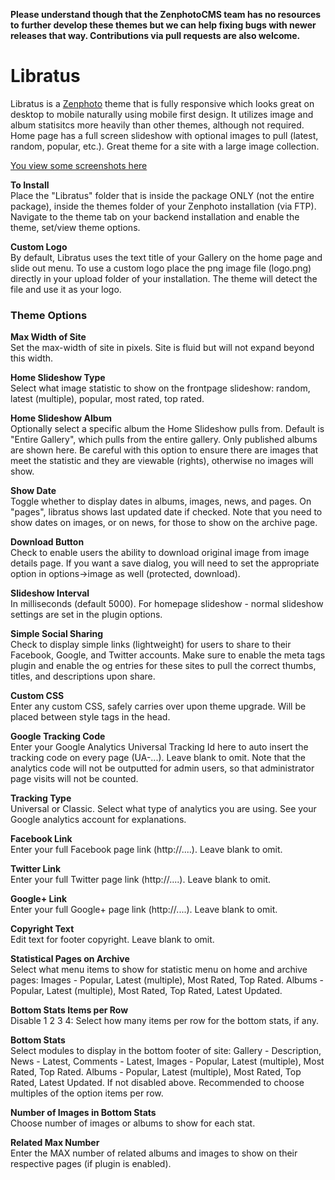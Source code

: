 **Please understand though that the ZenphotoCMS team has no resources to further develop these themes but we can help fixing bugs with newer releases that way. Contributions via pull requests are also welcome.**

# Libratus
Libratus is a [Zenphoto](http://zenphoto.org) theme that is fully responsive which looks great on desktop to mobile naturally using mobile first design.  It utilizes image and album statisitcs more heavily than other themes, although not required.  Home page has a full screen slideshow with optional images to pull (latest, random, popular, etc.).  Great theme for a site with a large image collection.

[You view some screenshots here](https://www.zenphoto.org/theme/libratus/index.png.html)

__To Install__    
Place the "Libratus" folder that is inside the package ONLY (not the entire package), inside the themes folder of your Zenphoto installation (via FTP).  Navigate to the theme tab on your backend installation and enable the theme, set/view theme options.

__Custom Logo__    
By default, Libratus uses the text title of your Gallery on the home page and slide out menu.  To use a custom logo place the png image file (logo.png) directly in your upload folder of your installation.  The theme will detect the file and use it as your logo.

### Theme Options
__Max Width of Site__   
Set the max-width of site in pixels. Site is fluid but will not expand beyond this width.

__Home Slideshow Type__   
Select what image statistic to show on the frontpage slideshow: random, latest (multiple), popular, most rated, top rated.

__Home Slideshow Album__     
Optionally select a specific album the Home Slideshow pulls from. Default is "Entire Gallery", which pulls from the entire gallery. Only published albums are shown here. Be careful with this option to ensure there are images that meet the statistic and they are viewable (rights), otherwise no images will show.

__Show Date__     
Toggle whether to display dates in albums, images, news, and pages. On "pages", libratus shows last updated date if checked. Note that you need to show dates on images, or on news, for those to show on the archive page.

__Download Button__   
Check to enable users the ability to download original image from image details page. If you want a save dialog, you will need to set the appropriate option in options->image as well (protected, download).

__Slideshow Interval__	   
In milliseconds (default 5000). For homepage slideshow - normal slideshow settings are set in the plugin options.

__Simple Social Sharing__   		
Check to display simple links (lightweight) for users to share to their Facebook, Google, and Twitter accounts. Make sure to enable the meta tags plugin and enable the og entries for these sites to pull the correct thumbs, titles, and descriptions upon share.

__Custom CSS__	   	
Enter any custom CSS, safely carries over upon theme upgrade. Will be placed between style tags in the head.

__Google Tracking Code__   		
Enter your Google Analytics Universal Tracking Id here to auto insert the tracking code on every page (UA-...). Leave blank to omit. Note that the analytics code will not be outputted for admin users, so that administrator page visits will not be counted.

__Tracking Type__	    
Universal or Classic. Select what type of analytics you are using. See your Google analytics account for explanations.

__Facebook Link__     	
Enter your full Facebook page link (http://....). Leave blank to omit.

__Twitter Link__  	  	
Enter your full Twitter page link (http://....). Leave blank to omit.

__Google+ Link__  	  	
Enter your full Google+ page link (http://....). Leave blank to omit.

__Copyright Text__  	  	
Edit text for footer copyright. Leave blank to omit.

__Statistical Pages on Archive__    	 
Select what menu items to show for statistic menu on home and archive pages: Images - Popular, Latest (multiple), Most Rated, Top Rated.  Albums - Popular, Latest (multiple), Most Rated, Top Rated, Latest Updated.

__Bottom Stats Items per Row__  	 
Disable  1  2  3  4:	Select how many items per row for the bottom stats, if any.

__Bottom Stats__  	 
Select modules to display in the bottom footer of site: Gallery - Description, News - Latest, Comments - Latest, Images - Popular, Latest (multiple), Most Rated, Top Rated.  Albums - Popular, Latest (multiple), Most Rated, Top Rated, Latest Updated. If not disabled above. Recommended to choose multiples of the option items per row.

__Number of Images in Bottom Stats__  
Choose number of images or albums to show for each stat.

__Related Max Number__      
Enter the MAX number of related albums and images to show on their respective pages (if plugin is enabled).

